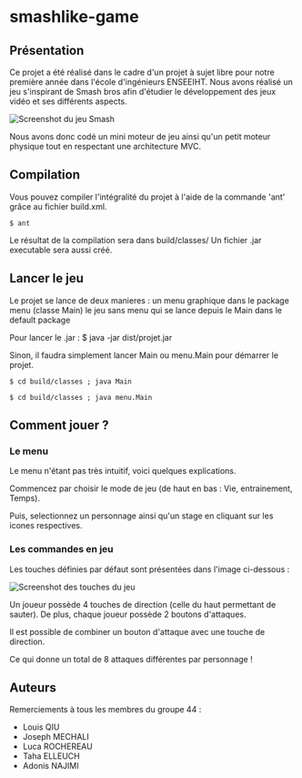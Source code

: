 # smashlike-game

## Présentation
Ce projet a été réalisé dans le cadre d'un projet à sujet libre pour notre première année dans l'école d'ingénieurs ENSEEIHT.
Nous avons réalisé un jeu s'inspirant de Smash bros afin d'étudier le développement des jeux vidéo et ses différents aspects.

![Screenshot du jeu Smash](https://raw.github.com/AdoPi/smashlike-game/master/presentation.jpg)

Nous avons donc codé un mini moteur de jeu ainsi qu'un petit moteur physique tout en respectant une architecture MVC.

## Compilation
Vous pouvez compiler l'intégralité du projet à l'aide de la commande 'ant'
grâce au fichier build.xml.

    $ ant

Le résultat de la compilation sera dans build/classes/
Un fichier .jar executable sera aussi créé.

## Lancer le jeu
Le projet se lance de deux manieres :
  un menu graphique dans le package menu (classe Main)
  le jeu sans menu qui se lance depuis le Main dans le default package

Pour lancer le .jar :
    $ java -jar dist/projet.jar

Sinon, il faudra simplement lancer Main ou menu.Main pour démarrer le projet.

    $ cd build/classes ; java Main

    $ cd build/classes ; java menu.Main

## Comment jouer ?

### Le menu
Le menu n'étant pas très intuitif, voici quelques explications.


Commencez par choisir le mode de jeu (de haut en bas : Vie, entrainement, Temps).

Puis, selectionnez un personnage ainsi qu'un stage en cliquant sur les icones respectives.


### Les commandes en jeu
Les touches définies par défaut sont présentées dans l'image ci-dessous :


![Screenshot des touches du jeu](https://raw.github.com/AdoPi/smashlike-game/master/touches.png)


Un joueur possède 4 touches de direction (celle du haut permettant de sauter).
De plus, chaque joueur possède 2 boutons d'attaques.

Il est possible de combiner un bouton d'attaque avec une touche de direction.

Ce qui donne un total de 8 attaques différentes par personnage !


## Auteurs

Remerciements à tous les membres du groupe 44 :

* Louis QIU
* Joseph MECHALI
* Luca ROCHEREAU
* Taha ELLEUCH
* Adonis NAJIMI
